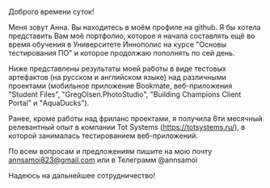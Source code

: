 
Доброго времени суток!


Меня зовут Анна. Вы находитесь в моём профиле на github. Я бы хотела представить Вам моё портфолио, которое я начала составлять ещё во время обучения в Университете Иннополис на курсе "Основы тестирования ПО" и которое продолжаю пополнять по сей день. 

Ниже представлены результаты моей работы в виде тестовых артефактов (на русском и английском языке) над различными проектами (мобильное приложение Bookmate, веб-приложения "Student Files", "GregOlsen.PhotoStudio", "Building Champions Client Portal" и "AquaDucks").

Ранее, кроме работы над фриланс проектами, я получила 6ти месячный релевантный опыт в компании Tot Systems (https://totsystems.ru/), в которой занималась тестированием веб-приложений.

По всем вопросам и предложениям пишите на мою почту annsamoi823@gmail.com или в Телеграмм @annsamoi


Надеюсь на дальнейшее сотрудничество!
